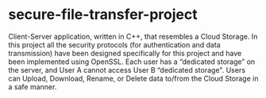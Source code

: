 # secure-file-transfer-project

Client-Server application, written in C++, that resembles a Cloud Storage. In this project all the security protocols (for authentication and data transmission) have been designed specifically for this project and have been implemented using OpenSSL. Each user has a “dedicated storage” on the server, and User A cannot access User B “dedicated storage". Users can Upload, Download, Rename, or Delete data to/from the Cloud Storage in a safe manner.